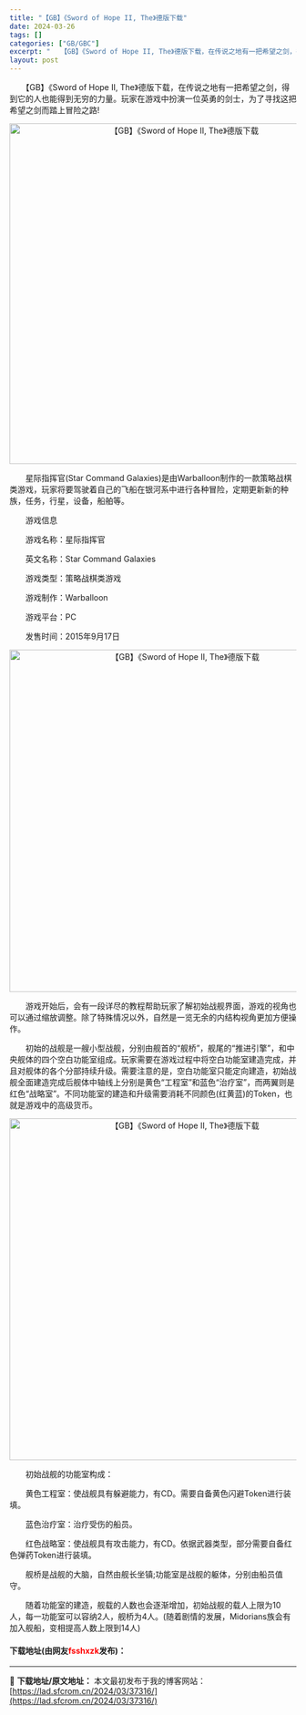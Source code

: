```yaml
---
title: "【GB】《Sword of Hope II, The》德版下载"
date: 2024-03-26
tags: []
categories: ["GB/GBC"]
excerpt: "　　【GB】《Sword of Hope II, The》德版下载，在传说之地有一把希望之剑，得到它的人也能得到无穷的力量。玩家在游戏中扮演一位英勇的剑士，为了寻找这把希望之剑而踏上冒险之路! 　　星际指挥官(Star Command Galaxies)是由Warballoon制作的一款策略战棋类游&hellip;"
layout: post
---
```


 <p>　　【GB】《Sword of Hope II, The》德版下载，在传说之地有一把希望之剑，得到它的人也能得到无穷的力量。玩家在游戏中扮演一位英勇的剑士，为了寻找这把希望之剑而踏上冒险之路!</p> <p align="center"><img align="" border="0" src="https://lad.sfcrom.cn/wp-content/uploads/2024/03/20240326_660284e00e16e.png" width="598" alt="【GB】《Sword of Hope II, The》德版下载" /></p> <p>　　星际指挥官(Star Command Galaxies)是由Warballoon制作的一款策略战棋类游戏，玩家将要驾驶着自己的飞船在银河系中进行各种冒险，定期更新新的种族，任务，行星，设备，船舶等。</p> <p>　　游戏信息</p> <p>　　游戏名称：星际指挥官</p> <p>　　英文名称：Star Command Galaxies</p> <p>　　游戏类型：策略战棋类游戏</p> <p>　　游戏制作：Warballoon</p> <p>　　游戏平台：PC</p> <p>　　发售时间：2015年9月17日</p> <p align="center"><img align="" border="0" src="https://lad.sfcrom.cn/wp-content/uploads/2024/03/20240326_660284e1d38f0.png" width="601" alt="【GB】《Sword of Hope II, The》德版下载" /></p> <p>　　游戏开始后，会有一段详尽的教程帮助玩家了解初始战舰界面，游戏的视角也可以通过缩放调整。除了特殊情况以外，自然是一览无余的内结构视角更加方便操作。</p> <p>　　初始的战舰是一艘小型战舰，分别由舰首的&ldquo;舰桥&rdquo;，舰尾的&ldquo;推进引擎&rdquo;，和中央舰体的四个空白功能室组成。玩家需要在游戏过程中将空白功能室建造完成，并且对舰体的各个分部持续升级。需要注意的是，空白功能室只能定向建造，初始战舰全面建造完成后舰体中轴线上分别是黄色&ldquo;工程室&rdquo;和蓝色&ldquo;治疗室&rdquo;，而两翼则是红色&ldquo;战略室&rdquo;。不同功能室的建造和升级需要消耗不同颜色(红黄蓝)的Token，也就是游戏中的高级货币。</p> <p align="center"><img align="" border="0" src="https://lad.sfcrom.cn/wp-content/uploads/2024/03/20240326_660284e330654.png" width="600" alt="【GB】《Sword of Hope II, The》德版下载" /></p> <p>　　初始战舰的功能室构成：</p> <p>　　黄色工程室：使战舰具有躲避能力，有CD。需要自备黄色闪避Token进行装填。</p> <p>　　蓝色治疗室：治疗受伤的船员。</p> <p>　　红色战略室：使战舰具有攻击能力，有CD。依据武器类型，部分需要自备红色弹药Token进行装填。</p> <p>　　舰桥是战舰的大脑，自然由舰长坐镇;功能室是战舰的躯体，分别由船员值守。</p> <p>　　随着功能室的建造，舰载的人数也会逐渐增加，初始战舰的载人上限为10人，每一功能室可以容纳2人，舰桥为4人。(随着剧情的发展，Midorians族会有加入舰船，变相提高人数上限到14人)</p> <p><h4>下载地址(由网友<font color="red">fsshxzk</font>发布)：</h4></p> 

---
📖 **下载地址/原文地址：** 本文最初发布于我的博客网站：[https://lad.sfcrom.cn/2024/03/37316/](https://lad.sfcrom.cn/2024/03/37316/)
